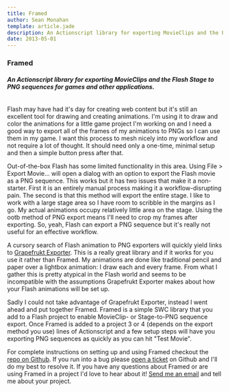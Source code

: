 ```yaml
---
title: Framed
author: Sean Monahan
template: article.jade
description: An Actionscript library for exporting MovieClips and the Flash Stage to PNG sequences for games and other applications.
date: 2013-05-01
---
```


### Framed

#### *An Actionscript library for exporting MovieClips and the Flash Stage to PNG sequences for games and other applications.*

<br/>
Flash may have had it's day for creating web content but it's still an excellent tool for drawing and creating animations. I'm using it to draw and color the animations for a little game project I'm working on and I need a good way to export all of the frames of my animations to PNGs so I can use them in my game. I want this process to mesh nicely into my workflow and not require a lot of thought. It should need only a one-time, minimal setup and then a simple button press after that.

Out-of-the-box Flash has some limited functionality in this area. Using File > Export Movie... will open a dialog with an option to export the Flash movie as a PNG sequence. This works but it has two issues that make it a non-starter. First it is an entirely manual process making it a workflow-disrupting pain. The second is that this method will export the entire stage. I like to work with a large stage area so I have room to scribble in the margins as I go. My actual animations occupy relatively little area on the stage. Using the ootb method of PNG export means I'll need to crop my frames after exporting. So, yeah, Flash can export a PNG sequence but it's really not useful for an effective workflow.

A cursory search of Flash animation to PNG exporters will quickly yield links to [Grapefrukt Exporter](https://github.com/grapefrukt/grapefrukt-export). This is a really great library and if it works for you use it rather than Framed. My animations are done like traditional pencil and paper over a lightbox animation: I draw each and every frame. From what I gather this is pretty atypical in the Flash world and seems to be incompatible with the assumptions Grapefrukt Exporter makes about how your Flash animations will be set up.

Sadly I could not take advantage of Grapefrukt Exporter, instead I went ahead and put together Framed. Framed is a simple SWC library that you add to a Flash project to enable MovieClip- or Stage-to-PNG sequence export. Once Framed is added to a project 3 or 4 (depends on the export method you use) lines of Actionscript and a few setup steps will have you exporting PNG sequences as quickly as you can hit "Test Movie".

For complete instructions on setting up and using Framed checkout the [repo on Github](https://github.com/NoobsArePeople2/Framed). If you run into a bug please [open a ticket](https://github.com/NoobsArePeople2/Framed/issues) on Github and I'll do my best to resolve it. If you have any questions about Framed or are using Framed in a project I'd love to hear about it! [Send me an email](mailto:hello@seanmonahan.org?subject=Framed) and tell me about your project.